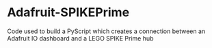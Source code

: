 # Adafruit-SPIKEPrime
Code used to build a PyScript which creates a connection between an Adafruit IO dashboard and a LEGO SPIKE Prime hub
